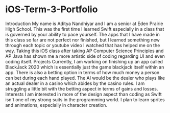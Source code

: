 # iOS-Term-3-Portfolio
Introduction 
My name is Aditya Nandhiyar and I am a senior at Eden Prairie High School. This was the first time I learned Swift especially in a class that is governed by your ability to pace yourself.  The apps that I have made in this class so far are not perfect nor finished, but I learned something new through each topic or youtube video I watched that has helped me on the way. Taking this iOS class after taking AP Computer Science Principles and AP Java has shown me a more artistic side of coding regarding UI and even coding itself. 
Projects 
Currently, I am working on finishing up an app called BlackJack 2020 which is essentially just the game blackjack itself within an app. There is also a betting option in terms of how much money a person can bet during each hand played. The AI would be the dealer who plays like an actual dealer in a casino which abides by the casino rules. I am struggling a little bit with the betting aspect in terms of gains and losses. 
Interests 
I am interested in more of the design aspect than coding as Swift isn't one of my strong suits in the programming world. I plan to learn sprites and animations, especially in character creation. 
